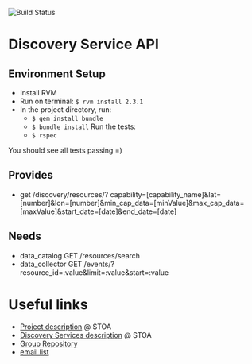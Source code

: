 ![Build Status](https://gitlab.com/smart-city-platform/discovery-service/badges/master/build.svg)

Discovery Service API
=====================

Environment Setup
-----------------

* Install RVM
* Run on terminal: ```$ rvm install 2.3.1```
* In the project directory, run:
  * ```$ gem install bundle```
  * ```$ bundle install```
  Run the tests:
  * ```$ rspec```

You should see all tests passing =)

Provides
--------
* get /discovery/resources/? capability=[capability_name]&lat=[number]&lon=[number]&min_cap_data=[minValue]&max_cap_data=[maxValue]&start_date=[date]&end_date=[date]

Needs
-----

* data_catalog 		GET /resources/search
* data_collector	GET /events/?resource_id=:value&limit=:value&start=:value

Useful links
============

* [Project description](https://social.stoa.usp.br/poo2016/projeto/projeto-plataforma-cidades-inteligentes) @ STOA
* [Discovery Services description](https://social.stoa.usp.br/poo2016/projeto/grupo-5-middleware-cidade-inteligente) @ STOA
* [Group Repository](https://gitlab.com/groups/smart-city-platform)
* [email list](https://groups.google.com/forum/#!forum/pci-lideres-equipe-de-organizacao-poo-ime-2016)
